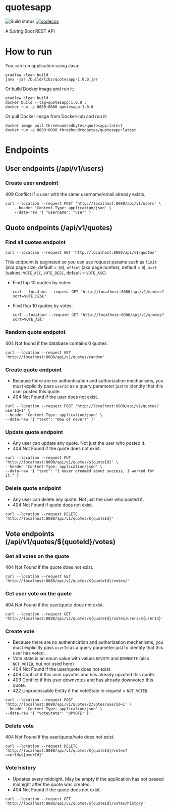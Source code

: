 # quotesapp

![Build status](https://github.com/threehundredbytes/quotesapp/actions/workflows/default.yml/badge.svg?branch=master)
[![codecov](https://codecov.io/gh/threehundredbytes/quotesapp/branch/master/graph/badge.svg)](https://codecov.io/gh/threehundredbytes/quotesapp)

A Spring Boot REST API

# How to run

You can run application using Java:

    gradlew clean build
    java -jar /build/libs/quotesapp-1.0.0.jar

Or build Docker image and run it:

    gradlew clean build
    docker build --tag=quotesapp:1.0.0 .
    docker run -p 8080:8080 quotesapp:1.0.0

Or pull Docker image from DockerHub and run it:

    docker image pull threehundredbytes/quotesapp:latest
    docker run -p 8080:8080 threehundredbytes/quotesapp:latest

# Endpoints

## User endpoints (/api/v1/users)

### Create user endpoint

409 Conflict if a user with the same username/email already exists.

```
curl --location --request POST 'http://localhost:8080/api/v1/users' \
    --header 'Content-Type: application/json' \
    --data-raw '{ "username": "user" }'
```

## Quote endpoints (/api/v1/quotes)

### Find all quotes endpoint

```
curl --location --request GET 'http://localhost:8080/api/v1/quotes'
```

This endpoint is paginated so you can use request params such as 
`limit` (aka page size, default = `10`),
`offset` (aka page number, default = `0`),
`sort` (values: `VOTE_ASC`, `VOTE_DESC`, default = `VOTE_ASC`)

- Find top 10 quotes by votes:
  ```
  curl --location --request GET 'http://localhost:8080/api/v1/quotes?sort=VOTE_DESC'
  ```

- Find flop 10 quotes by votes:
  ```
  curl --location --request GET 'http://localhost:8080/api/v1/quotes?sort=VOTE_ASC'
  ```

### Random quote endpoint

404 Not found if the database contains 0 quotes.

```
curl --location --request GET 'http://localhost:8080/api/v1/quotes/random'
```

### Create quote endpoint

- Because there are no authentication and authorization mechanisms, you must explicitly pass
`userId` as a query parameter just to identify that this user posted this quote.
- 404 Not Found if the user does not exist.

```
curl --location --request POST 'http://localhost:8080/api/v1/quotes?userId=1' \
--header 'Content-Type: application/json' \
--data-raw '{ "text": "Now or never!" }'
```

### Update quote endpoint

- Any user can update any quote. Not just the user who posted it.
- 404 Not Found if the quote does not exist.

```
curl --location --request PUT 'http://localhost:8080/api/v1/quotes/${quoteId}' \
--header 'Content-Type: application/json' \
--data-raw '{ "text": "I never dreamed about success, I worked for it." }'
```

### Delete quote endpoint

- Any user can delete any quote. Not just the user who posted it.
- 404 Not Found if quote does not exist.

```
curl --location --request DELETE 'http://localhost:8080/api/v1/quotes/${quoteId}'
```

## Vote endpoints (/api/v1/quotes/${quoteId}/votes)

### Get all votes on the quote

404 Not Found if the quote does not exist.

```
curl --location --request GET 'http://localhost:8080/api/v1/quotes/${quoteId}/votes/'
```

### Get user vote on the quote

404 Not Found if the user/quote does not exist.

```
curl --location --request GET 'http://localhost:8080/api/v1/quotes/${quoteId}/votes/users/${userId}'
```

### Create vote

- Because there are no authentication and authorization mechanisms, you must 
  explicitly pass `userId` as a query parameter just to identify that this
  user has voted.
- Vote state is an enum value with values `UPVOTE` and `DOWNVOTE` 
  (also `NOT_VOTED`, but not used here)
- 404 Not Found if the user/quote does not exist.
- 409 Conflict if this user upvotes and has already upvoted this quote.
- 409 Conflict if this user downvotes and has already downvoted this quote.
- 422 Unprocessable Entity if the voteState in request = `NOT_VOTED`.

```
curl --location --request POST 'http://localhost:8080/api/v1/quotes/2/votes?userId=1' \
--header 'Content-Type: application/json' \
--data-raw '{ "voteState": "UPVOTE" }'
```

### Delete vote

404 Not Found if the user/quote/vote does not exist.

```
curl --location --request DELETE 'http://localhost:8080/api/v1/quotes/${quoteId}/votes?userId=${userId}'
```

### Vote history

- Updates every midnight. May be empty if the application 
has not passed midnight after the quote was created.
- 404 Not Found if the quote does not exist.

```
curl --location --request GET 'http://localhost:8080/api/v1/quotes/${quoteId}/votes/history'
```